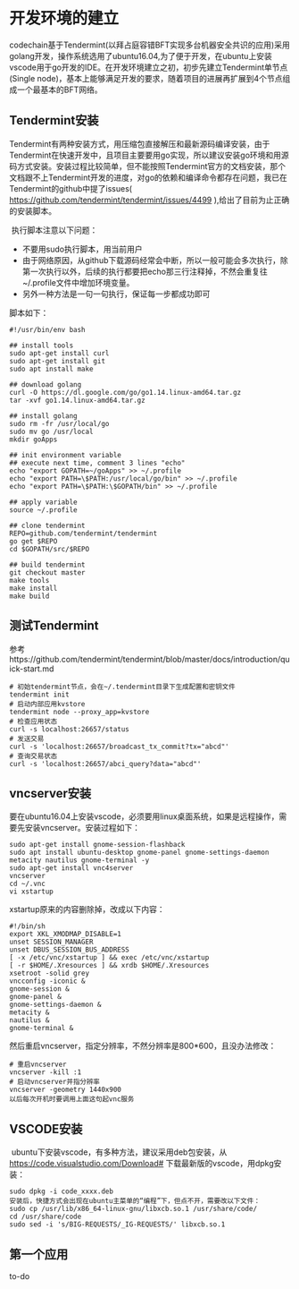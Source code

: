 # 开发环境的建立

codechain基于Tendermint(以拜占庭容错BFT实现多台机器安全共识的应用)采用golang开发，操作系统选用了ubuntu16.04,为了便于开发，在ubuntu上安装vscode用于go开发的IDE。在开发环境建立之初，初步先建立Tendermint单节点(Single node)，基本上能够满足开发的要求，随着项目的进展再扩展到4个节点组成一个最基本的BFT网络。

## Tendermint安装

Tendermint有两种安装方式，用压缩包直接解压和最新源码编译安装，由于Tendermint在快速开发中，且项目主要要用go实现，所以建议安装go环境和用源码方式安装。安装过程比较简单，但不能按照Tendermint官方的文档安装，那个文档跟不上Tendermint开发的进度，对go的依赖和编译命令都存在问题，我已在Tendermint的github中提了issues( https://github.com/tendermint/tendermint/issues/4499 ),给出了目前为止正确的安装脚本。

​	执行脚本注意以下问题：

- 不要用sudo执行脚本，用当前用户
- 由于网络原因，从github下载源码经常会中断，所以一般可能会多次执行，除第一次执行以外，后续的执行都要把echo那三行注释掉，不然会重复往~/.profile文件中增加环境变量。
- 另外一种方法是一句一句执行，保证每一步都成功即可

脚本如下：

```shell
#!/usr/bin/env bash

## install tools
sudo apt-get install curl
sudo apt-get install git
sudo apt install make

## download golang
curl -O https://dl.google.com/go/go1.14.linux-amd64.tar.gz
tar -xvf go1.14.linux-amd64.tar.gz

## install golang
sudo rm -fr /usr/local/go
sudo mv go /usr/local
mkdir goApps

## init environment variable
## execute next time, comment 3 lines "echo"
echo "export GOPATH=~/goApps" >> ~/.profile
echo "export PATH=\$PATH:/usr/local/go/bin" >> ~/.profile
echo "export PATH=\$PATH:\$GOPATH/bin" >> ~/.profile

## apply variable
source ~/.profile

## clone tendermint
REPO=github.com/tendermint/tendermint
go get $REPO
cd $GOPATH/src/$REPO

## build tendermint
git checkout master
make tools
make install
make build
```

## 测试Tendermint

参考https://github.com/tendermint/tendermint/blob/master/docs/introduction/quick-start.md

```shell
# 初始tendermint节点，会在~/.tendermint目录下生成配置和密钥文件
tendermint init
# 启动内部应用kvstore
tendermint node --proxy_app=kvstore
# 检查应用状态
curl -s localhost:26657/status
# 发送交易
curl -s 'localhost:26657/broadcast_tx_commit?tx="abcd"'
# 查询交易状态
curl -s 'localhost:26657/abci_query?data="abcd"'
```

## vncserver安装

要在ubuntu16.04上安装vscode，必须要用linux桌面系统，如果是远程操作，需要先安装vncserver。安装过程如下：

```shell
sudo apt-get install gnome-session-flashback
sudo apt install ubuntu-desktop gnome-panel gnome-settings-daemon metacity nautilus gnome-terminal -y
sudo apt-get install vnc4server
vncserver
cd ~/.vnc
vi xstartup 
```

xstartup原来的内容删除掉，改成以下内容：

```shell
#!/bin/sh
export XKL_XMODMAP_DISABLE=1
unset SESSION_MANAGER
unset DBUS_SESSION_BUS_ADDRESS
[ -x /etc/vnc/xstartup ] && exec /etc/vnc/xstartup
[ -r $HOME/.Xresources ] && xrdb $HOME/.Xresources
xsetroot -solid grey
vncconfig -iconic &
gnome-session &
gnome-panel &
gnome-settings-daemon &
metacity &
nautilus &
gnome-terminal &
```

然后重启vncserver，指定分辨率，不然分辨率是800*600，且没办法修改：

```shell
# 重启vncserver
vncserver -kill :1
# 启动vncserver并指分辨率
vncserver -geometry 1440x900
以后每次开机时要调用上面这句起vnc服务
```

## VSCODE安装

​	ubuntu下安装vscode，有多种方法，建议采用deb包安装，从 https://code.visualstudio.com/Download# 下载最新版的vscode，用dpkg安装：

```shell
sudo dpkg -i code_xxxx.deb
安装后，快捷方式会出现在ubuntu主菜单的“编程”下，但点不开，需要改以下文件：
sudo cp /usr/lib/x86_64-linux-gnu/libxcb.so.1 /usr/share/code/
cd /usr/share/code
sudo sed -i 's/BIG-REQUESTS/_IG-REQUESTS/' libxcb.so.1
```

## 第一个应用

to-do